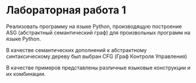 # Лабораторная работа 1

Реализовать программу на языке Python, производящую построение ASG (абстрактный семантический граф) для произвольных программ на языке Python.

В качестве семантических дополнений к абстрактному синтаксическому дереву был выбран CFG (Граф Контроля Управления)

В качестве примеров представлены различные языковые конструкции и их комбинации.
